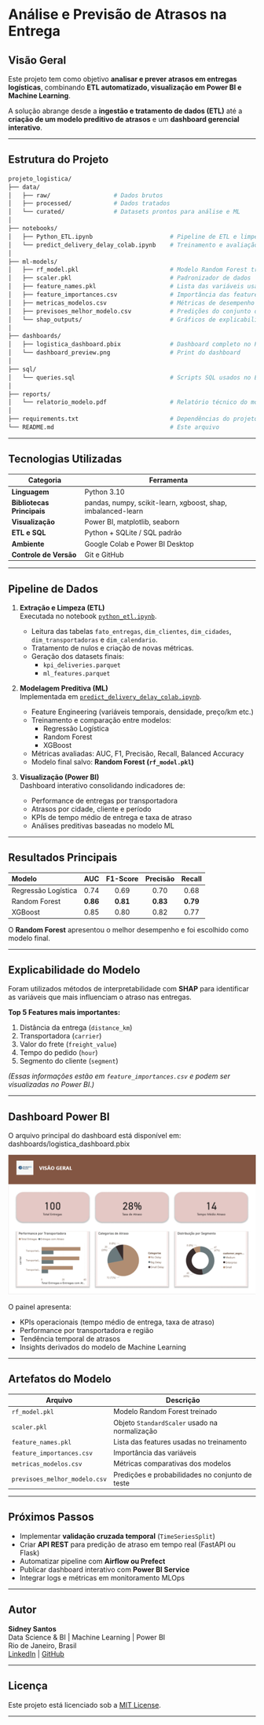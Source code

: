 #  Análise e Previsão de Atrasos na Entrega

##  Visão Geral

Este projeto tem como objetivo **analisar e prever atrasos em entregas logísticas**, combinando **ETL automatizado, visualização em Power BI e Machine Learning**.

A solução abrange desde a **ingestão e tratamento de dados (ETL)** até a **criação de um modelo preditivo de atrasos** e um **dashboard gerencial interativo**.

---

##  Estrutura do Projeto

```bash
projeto_logistica/
├── data/
│   ├── raw/                  # Dados brutos
│   ├── processed/            # Dados tratados
│   └── curated/              # Datasets prontos para análise e ML
│
├── notebooks/
│   ├── Python_ETL.ipynb                      # Pipeline de ETL e limpeza
│   └── predict_delivery_delay_colab.ipynb    # Treinamento e avaliação ML
│
├── ml-models/
│   ├── rf_model.pkl                          # Modelo Random Forest treinado
│   ├── scaler.pkl                            # Padronizador de dados
│   ├── feature_names.pkl                     # Lista das variáveis usadas no modelo
│   ├── feature_importances.csv               # Importância das features
│   ├── metricas_modelos.csv                  # Métricas de desempenho dos modelos
│   ├── previsoes_melhor_modelo.csv           # Predições do conjunto de teste
│   └── shap_outputs/                         # Gráficos de explicabilidade
│
├── dashboards/
│   ├── logistica_dashboard.pbix              # Dashboard completo no Power BI
│   └── dashboard_preview.png                 # Print do dashboard
│
├── sql/
│   └── queries.sql                           # Scripts SQL usados no ETL
│
├── reports/
│   └── relatorio_modelo.pdf                  # Relatório técnico do modelo
│
├── requirements.txt                          # Dependências do projeto
└── README.md                                 # Este arquivo
```
---

##  Tecnologias Utilizadas

| Categoria | Ferramenta |
|------------|-------------|
| **Linguagem** | Python 3.10 |
| **Bibliotecas Principais** | pandas, numpy, scikit-learn, xgboost, shap, imbalanced-learn |
| **Visualização** | Power BI, matplotlib, seaborn |
| **ETL e SQL** | Python + SQLite / SQL padrão |
| **Ambiente** | Google Colab e Power BI Desktop |
| **Controle de Versão** | Git e GitHub |

---

##  Pipeline de Dados

1. **Extração e Limpeza (ETL)**  
   Executada no notebook [`python_etl.ipynb`](notebooks/python_etl.ipynb).  
   - Leitura das tabelas `fato_entregas`, `dim_clientes`, `dim_cidades`, `dim_transportadoras` e `dim_calendario`.  
   - Tratamento de nulos e criação de novas métricas.  
   - Geração dos datasets finais:
     - `kpi_deliveries.parquet`
     - `ml_features.parquet`

2. **Modelagem Preditiva (ML)**  
   Implementada em [`predict_delivery_delay_colab.ipynb`](notebooks/predict_delivery_delay_colab.ipynb).  
   - Feature Engineering (variáveis temporais, densidade, preço/km etc.)  
   - Treinamento e comparação entre modelos:
     - Regressão Logística  
     - Random Forest  
     - XGBoost  
   - Métricas avaliadas: AUC, F1, Precisão, Recall, Balanced Accuracy  
   - Modelo final salvo: **Random Forest (`rf_model.pkl`)**

3. **Visualização (Power BI)**  
   Dashboard interativo consolidando indicadores de:
   - Performance de entregas por transportadora  
   - Atrasos por cidade, cliente e período  
   - KPIs de tempo médio de entrega e taxa de atraso  
   - Análises preditivas baseadas no modelo ML

---

##  Resultados Principais

| Modelo | AUC | F1-Score | Precisão | Recall |
|:--------|:----:|:--------:|:--------:|:------:|
| Regressão Logística | 0.74 | 0.69 | 0.70 | 0.68 |
| Random Forest | **0.86** | **0.81** | **0.83** | **0.79** |
| XGBoost | 0.85 | 0.80 | 0.82 | 0.77 |

 O **Random Forest** apresentou o melhor desempenho e foi escolhido como modelo final.

---

##  Explicabilidade do Modelo

Foram utilizados métodos de interpretabilidade com **SHAP** para identificar as variáveis que mais influenciam o atraso nas entregas.

**Top 5 Features mais importantes:**
1. Distância da entrega (`distance_km`)  
2. Transportadora (`carrier`)  
3. Valor do frete (`freight_value`)  
4. Tempo do pedido (`hour`)  
5. Segmento do cliente (`segment`)

*(Essas informações estão em `feature_importances.csv` e podem ser visualizadas no Power BI.)*

---

##  Dashboard Power BI

O arquivo principal do dashboard está disponível em:
dashboards/logistica_dashboard.pbix


![Preview do Dashboard](dashboards/dashboard_preview.png)

O painel apresenta:
- KPIs operacionais (tempo médio de entrega, taxa de atraso)  
- Performance por transportadora e região  
- Tendência temporal de atrasos  
- Insights derivados do modelo de Machine Learning  

---

##  Artefatos do Modelo

| Arquivo | Descrição |
|----------|------------|
| `rf_model.pkl` | Modelo Random Forest treinado |
| `scaler.pkl` | Objeto `StandardScaler` usado na normalização |
| `feature_names.pkl` | Lista das features usadas no treinamento |
| `feature_importances.csv` | Importância das variáveis |
| `metricas_modelos.csv` | Métricas comparativas dos modelos |
| `previsoes_melhor_modelo.csv` | Predições e probabilidades no conjunto de teste |

---

##  Próximos Passos

- Implementar **validação cruzada temporal** (`TimeSeriesSplit`)  
- Criar **API REST** para predição de atraso em tempo real (FastAPI ou Flask)  
- Automatizar pipeline com **Airflow ou Prefect**  
- Publicar dashboard interativo com **Power BI Service**  
- Integrar logs e métricas em monitoramento MLOps

---

##  Autor

**Sidney Santos**  
 Data Science & BI | Machine Learning | Power BI  
 Rio de Janeiro, Brasil  
[LinkedIn](https://www.linkedin.com/in/sidney-santos-analista-de-dados/) | [GitHub](https://github.com/sidneysantosdatascientist/)

---

##  Licença

Este projeto está licenciado sob a [MIT License](LICENSE).

---
